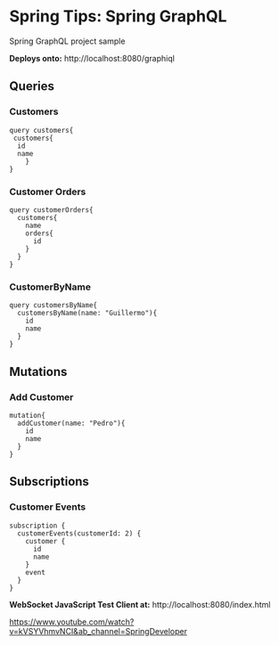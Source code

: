 # Spring Tips: Spring GraphQL

Spring GraphQL project sample

**Deploys onto:**
http://localhost:8080/graphiql

## Queries

### Customers
```
query customers{
 customers{
  id
  name
    }
}
```
### Customer Orders
```
query customerOrders{
  customers{
    name
    orders{
      id
    }
  }
}
```

### CustomerByName
```
query customersByName{
  customersByName(name: "Guillermo"){
    id
    name
  }
}
```
## Mutations

### Add Customer

````
mutation{
  addCustomer(name: "Pedro"){
    id
    name
  }
}
````

## Subscriptions

### Customer Events

````
subscription {
  customerEvents(customerId: 2) {
    customer {
      id
      name
    }
    event
  }
}

````

**WebSocket JavaScript Test Client at:**
http://localhost:8080/index.html


https://www.youtube.com/watch?v=kVSYVhmvNCI&ab_channel=SpringDeveloper
